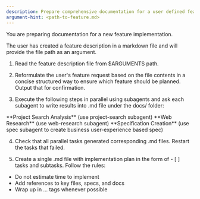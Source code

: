 ```yaml
---
description: Prepare comprehensive documentation for a user defined feature
argument-hint: <path-to-feature.md>
---
```


You are preparing documentation for a new feature implementation.

The user has created a feature description in a markdown file and will provide the file path as an argument.

1. Read the feature description file from $ARGUMENTS path.

2. Reformulate the user's feature request based on the file contents in a concise structured way to ensure which feature should be planned.
Output that for confirmation.

3. Execute the following steps in parallel using subagents and ask each subagent to write results into .md file under the docs/<feature-name> folder:
<parallel tasks>
  **Project Search Analysis** (use project-search subagent)
  **Web Research** (use web-research subagent)
  **Specification Creation** (use spec subagent to create business user-experience based spec)
</parallel tasks>

4. Check that all parallel tasks generated corresponding .md files. Restart the tasks that failed.

5. Create a single .md file with implementation plan in the form of - [ ] tasks and subtasks. Follow the rules:
  - Do not estimate time to implement
  - Add references to key files, specs, and docs
  - Wrap up in <parallel>...</parallel> tags whenever possible
